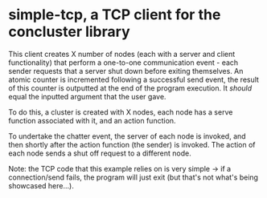 # simple-tcp, a TCP client for the concluster library

This client creates X number of nodes (each with a server and client functionality) that perform a one-to-one communication event - each sender requests that a server shut down before exiting themselves. An atomic counter is incremented following a successful send event, the result of this counter is outputted at the end of the program execution. It *should* equal the inputted argument that the user gave.

To do this, a cluster is created with X nodes, each node has a serve function associated with it, and an action function.

To undertake the chatter event, the server of each node is invoked, and then shortly after the action function (the sender) is invoked. The action of each node sends a shut off request to a different node.

Note: the TCP code that this example relies on is very simple -> if a connection/send fails, the program will just exit (but that's not what's being showcased here...).
